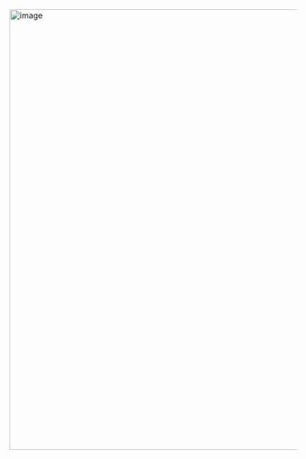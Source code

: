 <img width="856" height="774" alt="image" src="https://github.com/user-attachments/assets/e2ef3f1b-5cbe-49e7-904b-92d0f16541da" />
